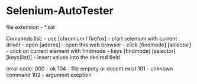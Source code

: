 # Selenium-AutoTester

file extension - *.sat

Comannds list:
    - use [chromium / firefox] - start selenium with current driver
    - open [addres] - open this web browser
    - click [findmode] [selector] - click on current element with findmode
    - keys [findmode] [selector] [keys(list)] - insert values ​​into the desired field

error code: 
    000 - ok
    104 - file empety or dosent exist
    101 - unknown command
    102 - argument exeption
